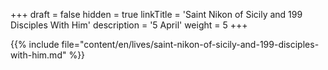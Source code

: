 +++
draft = false
hidden = true
linkTitle = 'Saint Nikon of Sicily and 199 Disciples With Him'
description = '5 April'
weight = 5
+++

{{% include file="content/en/lives/saint-nikon-of-sicily-and-199-disciples-with-him.md" %}}
